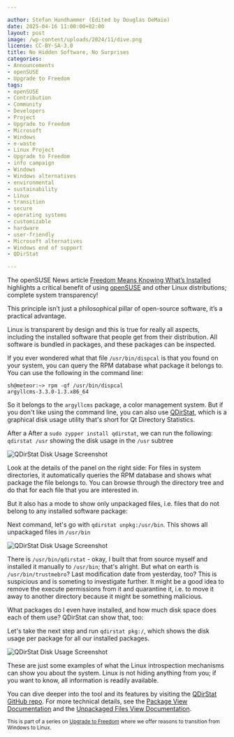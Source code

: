 ```yaml
---

author: Stefan Hundhammer (Edited by Douglas DeMaio)
date: 2025-04-16 11:00:00+02:00
layout: post
image: /wp-content/uploads/2024/11/dive.png
license: CC-BY-SA-3.0
title: No Hidden Software, No Surprises
categories:
- Announcements
- openSUSE
- Upgrade to Freedom
tags:
- openSUSE
- Contribution
- Community
- Developers
- Project
- Upgrade to Freedom
- Microsoft
- Windows
- e-waste
- Linux Project
- Upgrade to Freedom 
- info campaign
- Windows
- Windows alternatives
- environmental 
- sustainability
- Linux 
- transition
- secure 
- operating systems 
- customizable 
- hardware
- user-friendly 
- Microsoft alternatives
- Windows end of support
- QDirStat

---
```


The openSUSE News article [Freedom Means Knowing What’s Installed](https://news.opensuse.org/2025/04/15/freedom-means-knowing-whats-installed/) highlights a critical benefit of using [openSUSE](https://get.opensuse.org/) and other Linux distributions; complete system transparency! 

This principle isn’t just a philosophical pillar of open-source software, it’s a practical advantage. 

Linux is transparent by design and this is true for really all aspects, including the installed software that people get from their distribution. All software is bundled in packages, and these packages can be inspected.

If you ever wondered what that file `/usr/bin/dispcal` is that you found on your system, you can query the RPM database what package it belongs to. You can use the following in the command line:

```console
sh@meteor:~> rpm -qf /usr/bin/dispcal
argyllcms-3.3.0-1.3.x86_64
```

So it belongs to the `argyllcms` package, a color management system. But if you don't like using the command line, you can also use [QDirStat](https://flathub.org/apps/io.github.shundhammer.qdirstat), which is a graphical disk usage utility that's short for Qt Directory Statistics.

After a After a `sudo zypper install qdirstat`, we can run the following:
`qdirstat /usr`  showing the disk usage in the `/usr` subtree

![QDirStat Disk Usage Screenshot](https://news.opensuse.org/wp-content/uploads/2025/04/qdirstat01.png)

Look at the details of the panel on the right side: For files in system directories, it automatically queries the RPM database and shows what package the file belongs to. You can browse through the directory tree and do that for each file that you are interested in.

But it also has a mode to show only unpackaged files, i.e. files that do not belong to any installed  software package:

Next command, let's go with `qdirstat unpkg:/usr/bin`. This  shows all unpackaged files in `/usr/bin`

![QDirStat Disk Usage Screenshot](https://news.opensuse.org/wp-content/uploads/2025/04/qdirstat02.png)

There is `/usr/bin/qdirstat` - okay, I built that from source myself and installed it manually to `/usr/bin`; that's alright. But what on earth is `/usr/bin/trustmebro`? Last modification date from yesterday, too? This is suspicious and is someting to investigate further. It might be a good idea to remove the execute permissions from it and quarantine it, i.e. to move it away to another directory because it might be something malicious.

What packages do I even have installed, and how much disk space does each of them use? QDirStat can show that, too:

Let's take the next step and run `qdirstat pkg:/`, which shows the disk usage per package for all our installed packages.

![QDirStat Disk Usage Screenshot](https://news.opensuse.org/wp-content/uploads/2025/04/qdirstat03.png)

These are just some examples of what the Linux introspection mechanisms can show you about the system. Linux is not hiding anything from you; if you want to know, all information is readily available.

You can dive deeper into the tool and its features by visiting the [QDirStat GitHub repo](https://github.com/shundhammer/qdirstat). For more technical details, see the [Package View Documentation](https://github.com/shundhammer/qdirstat/blob/master/doc/Pkg-View.md) and the [Unpackaged Files View Documentation](https://github.com/shundhammer/qdirstat/blob/master/doc/Unpkg-View.md).

<small> This is part of a series on [Upgrade to Freedom](https://news.opensuse.org/category/upgrade-to-freedom) where we offer reasons to transition from Windows to Linux.</small>

<meta name="openSUSE, Open Source, development, Windows 10 end of support, Linux transition, Upgrade to Freedom campaign, Linux distributions, e-waste reduction, hardware sustainability, Ubuntu, Fedora, AlmaLinux, environmental benefits, secure operating systems, customizable Linux, Joanna Murzyn, KDE Akademy, electronic waste, open source, Linux alternatives, computer longevity, user-friendly Linux, live tutorials, ISO installation, Leap, Tumbleweed, Linux gaming, Linux for developers, EU, Euro, QDirStat" content="HTML,CSS,XML,JavaScript">
